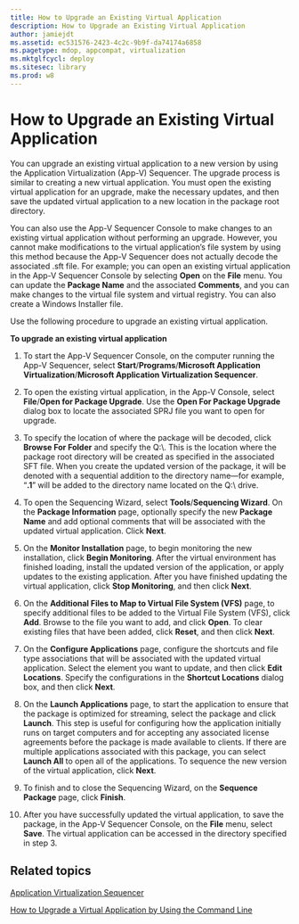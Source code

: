 ```yaml
---
title: How to Upgrade an Existing Virtual Application
description: How to Upgrade an Existing Virtual Application
author: jamiejdt
ms.assetid: ec531576-2423-4c2c-9b9f-da74174a6858
ms.pagetype: mdop, appcompat, virtualization
ms.mktglfcycl: deploy
ms.sitesec: library
ms.prod: w8
---
```



# How to Upgrade an Existing Virtual Application


You can upgrade an existing virtual application to a new version by using the Application Virtualization (App-V) Sequencer. The upgrade process is similar to creating a new virtual application. You must open the existing virtual application for an upgrade, make the necessary updates, and then save the updated virtual application to a new location in the package root directory.

You can also use the App-V Sequencer Console to make changes to an existing virtual application without performing an upgrade. However, you cannot make modifications to the virtual application’s file system by using this method because the App-V Sequencer does not actually decode the associated .sft file. For example; you can open an existing virtual application in the App-V Sequencer Console by selecting **Open** on the **File** menu. You can update the **Package Name** and the associated **Comments**, and you can make changes to the virtual file system and virtual registry. You can also create a Windows Installer file.

Use the following procedure to upgrade an existing virtual application.

**To upgrade an existing virtual application**

1.  To start the App-V Sequencer Console, on the computer running the App-V Sequencer, select **Start**/**Programs**/**Microsoft Application Virtualization**/**Microsoft Application Virtualization Sequencer**.

2.  To open the existing virtual application, in the App-V Console, select **File**/**Open for Package Upgrade**. Use the **Open For Package Upgrade** dialog box to locate the associated SPRJ file you want to open for upgrade.

3.  To specify the location of where the package will be decoded, click **Browse For Folder** and specify the Q:\\. This is the location where the package root directory will be created as specified in the associated SFT file. When you create the updated version of the package, it will be denoted with a sequential addition to the directory name—for example, “**.1**” will be added to the directory name located on the Q:\\ drive.

4.  To open the Sequencing Wizard, select **Tools**/**Sequencing Wizard**. On the **Package Information** page, optionally specify the new **Package Name** and add optional comments that will be associated with the updated virtual application. Click **Next**.

5.  On the **Monitor Installation** page, to begin monitoring the new installation, click **Begin Monitoring**. After the virtual environment has finished loading, install the updated version of the application, or apply updates to the existing application. After you have finished updating the virtual application, click **Stop Monitoring**, and then click **Next**.

6.  On the **Additional Files to Map to Virtual File System (VFS)** page, to specify additional files to be added to the Virtual File System (VFS), click **Add**. Browse to the file you want to add, and click **Open**. To clear existing files that have been added, click **Reset**, and then click **Next**.

7.  On the **Configure Applications** page, configure the shortcuts and file type associations that will be associated with the updated virtual application. Select the element you want to update, and then click **Edit Locations**. Specify the configurations in the **Shortcut Locations** dialog box, and then click **Next**.

8.  On the **Launch Applications** page, to start the application to ensure that the package is optimized for streaming, select the package and click **Launch**. This step is useful for configuring how the application initially runs on target computers and for accepting any associated license agreements before the package is made available to clients. If there are multiple applications associated with this package, you can select **Launch All** to open all of the applications. To sequence the new version of the virtual application, click **Next**.

9.  To finish and to close the Sequencing Wizard, on the **Sequence Package** page, click **Finish**.

10. After you have successfully updated the virtual application, to save the package, in the App-V Sequencer Console, on the **File** menu, select **Save**. The virtual application can be accessed in the directory specified in step 3.

## Related topics


[Application Virtualization Sequencer](application-virtualization-sequencer.md)

[How to Upgrade a Virtual Application by Using the Command Line](how-to-upgrade-a-virtual-application-by-using-the-command-line.md)

 

 





